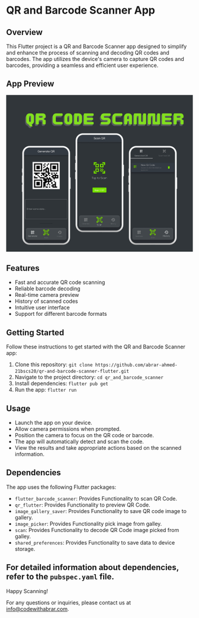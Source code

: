 # QR and Barcode Scanner App

## Overview

This Flutter project is a QR and Barcode Scanner app designed to simplify and enhance the process of scanning and decoding QR codes and barcodes. 
The app utilizes the device's camera to capture QR codes and barcodes, providing a seamless and efficient user experience.

## App Preview
<div align="center">
  <img src="/Preview/QR_Code_Scanner_App.png" alt="Qr Code Scanner" title="App Preview"/>
</div>

## Features

- Fast and accurate QR code scanning
- Reliable barcode decoding
- Real-time camera preview
- History of scanned codes
- Intuitive user interface
- Support for different barcode formats

## Getting Started

Follow these instructions to get started with the QR and Barcode Scanner app:

1. Clone this repository: `git clone https://github.com/abrar-ahmed-21bscs20/qr-and-barcode-scanner-flutter.git`
2. Navigate to the project directory: `cd qr_and_barcode_scanner`
3. Install dependencies: `flutter pub get`
4. Run the app: `flutter run`

## Usage

- Launch the app on your device.
- Allow camera permissions when prompted.
- Position the camera to focus on the QR code or barcode.
- The app will automatically detect and scan the code.
- View the results and take appropriate actions based on the scanned information.

## Dependencies

The app uses the following Flutter packages:

- `flutter_barcode_scanner`: Provides Functionality to scan QR Code.
- `qr_flutter`: Provides Functionality to preview QR Code.
- `image_gallery_saver`: Provides Functionality to save QR code image to gallery.
- `image_picker`: Provides Functionality pick image from galley.
- `scan`: Provides Functionality to decode QR Code image picked from galley.
- `shared_preferences`: Provides Functionality to save data to device storage.

For detailed information about dependencies, refer to the `pubspec.yaml` file.
---

Happy Scanning!

For any questions or inquiries, please contact us at info@codewithabrar.com.

